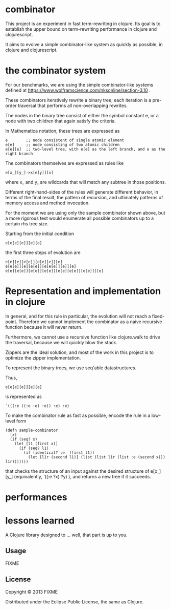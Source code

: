 # combinator

This project is an experiment in fast term-rewriting in clojure. Its goal is to establish the upper bound on term-rewriting performance in clojure and clojurescript.


It aims to evolve a simple combinator-like system as quickly as possible, in clojure and clojurescript.

# the combinator system

For our benchmarks, we are using the simple combinator-like systems defined at https://www.wolframscience.com/nksonline/section-3.10 .

These combinators iteratively rewrite a binary tree; each iteration is a pre-order traversal that performs all non-overlapping rewrites.

The nodes in the binary tree consist of either the symbol constant e, or a node with two children that again satisfy the criteria.

In Mathematica notation, these trees are expressed as

```
e        ;; node consistent of single atomic element
e[e]     ;; node consisting of two atomic children 
e[e][e]  ;; two-level tree, with e[e] as the left branch, and e as the right branch
```

The combinators themselves are expressed as rules like

```
e[x_][y_]->x[e[y]][x]
```

where x_ and y_ are wildcards that will match any subtree in those positions. 

Different right-hand-sides of the rules will generate different behavior, in terms of the final result, the pattern of recursion, and ultimately patterns of memory access and method invocation.

For the moment we are using only the sample combinator shown above, but a more rigorous test would enumerate all possible combinators up to a certain rhs tree size.

Starting from the initial condition 

```
e[e[e][e]][e][e]
```

the first three steps of evolution are

```
e[e][e][e[e]][e[e][e]][e]
e[e[e]][e][e[e]][e[e[e]][e]][e]
e[e][e[e]][e[e]][e[e]][e[e][e[e]][e[e]]][e]
```

# Representation and implementation in clojure

In general, and for this rule in particular, the evolution will not reach a fixed-point. Therefore we cannot implement the combinator as a naive recursive function because it will never return.   

Furthermore, we cannot use a recursive function like clojure.walk to drive the traversal, because we will quickly blow the stack.

Zippers are the ideal solution, and most of the work in this project is to optimize the zipper implementation.

To represent the binary trees, we use seq'able datastructures.

Thus,

```
e[e[e][e]][e][e]
```

is represented as

```
`(((:e ((:e :e) :e)) :e) :e)
```

To make the combinator rule as fast as possible, encode the rule in a low-level form

```
(defn sample-combinator
  [x]
  (if (seq? x)
    (let [l1 (first x)]
      (if (seq? l1)
        (if (identical? :e  (first l1))
          (let [l1r (second l1)] (list (list l1r (list :e (second x))) l1r)))))))
```

that checks the structure of an input against the desired structure of e[x_][y_] (equivalently, '((:e ?x) ?y)  ), and returns a new tree if it succeeds.


# performances

# lessons learned





A Clojure library designed to ... well, that part is up to you.

## Usage

FIXME

## License

Copyright © 2013 FIXME

Distributed under the Eclipse Public License, the same as Clojure.
